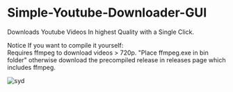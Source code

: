 # Simple-Youtube-Downloader-GUI
Downloads Youtube Videos In highest Quality with a Single Click.

Notice If you want to compile it yourself:  
Requires ffmpeg to download videos > 720p. "Place ffmpeg.exe in bin folder"
otherwise download the precompiled release in releases page which includes ffmpeg.


![syd](https://user-images.githubusercontent.com/16824301/179304640-913b81b9-ffb9-4f69-9832-00360653bceb.png)
